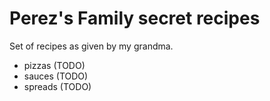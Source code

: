 # Perez's Family secret recipes

Set of recipes as given by my grandma.


- pizzas (TODO)
- sauces (TODO)
- spreads (TODO)